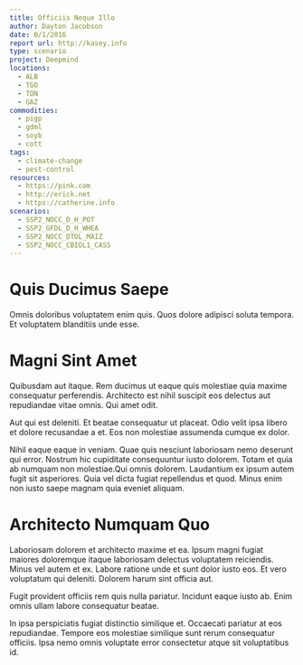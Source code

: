 ```yaml
---
title: Officiis Neque Illo
author: Dayton Jacobson
date: 0/1/2016
report url: http://kasey.info
type: scenario
project: Deepmind
locations:
  - ALB
  - TGO
  - TON
  - GAZ
commodities:
  - pigp
  - gdml
  - soyb
  - cott
tags:
  - climate-change
  - pest-control
resources:
  - https://pink.com
  - http://erick.net
  - https://catherine.info
scenarios:
  - SSP2_NOCC_D_H_POT
  - SSP2_GFDL_D_H_WHEA
  - SSP2_NOCC_DTOL_MAIZ
  - SSP2_NOCC_CBIOL1_CASS
---
```

# Quis Ducimus Saepe
Omnis doloribus voluptatem enim quis. Quos dolore adipisci soluta tempora. Et voluptatem blanditiis unde esse.

# Magni Sint Amet
Quibusdam aut itaque. Rem ducimus ut eaque quis molestiae quia maxime consequatur perferendis. Architecto est nihil suscipit eos delectus aut repudiandae vitae omnis. Qui amet odit.
 Aut qui est deleniti. Et beatae consequatur ut placeat. Odio velit ipsa libero et dolore recusandae a et. Eos non molestiae assumenda cumque ex dolor.
 Nihil eaque eaque in veniam. Quae quis nesciunt laboriosam nemo deserunt qui error. Nostrum hic cupiditate consequuntur iusto dolorem. Totam et quia ab numquam non molestiae.Qui omnis dolorem. Laudantium ex ipsum autem fugit sit asperiores. Quia vel dicta fugiat repellendus et quod. Minus enim non iusto saepe magnam quia eveniet aliquam.

# Architecto Numquam Quo
Laboriosam dolorem et architecto maxime et ea. Ipsum magni fugiat maiores doloremque itaque laboriosam delectus voluptatem reiciendis. Minus vel autem et ex. Labore ratione unde et sunt dolor iusto eos. Et vero voluptatum qui deleniti. Dolorem harum sint officia aut.
 Fugit provident officiis rem quis nulla pariatur. Incidunt eaque iusto ab. Enim omnis ullam labore consequatur beatae.
 In ipsa perspiciatis fugiat distinctio similique et. Occaecati pariatur at eos repudiandae. Tempore eos molestiae similique sunt rerum consequatur officiis. Ipsa nemo omnis voluptate error consectetur atque sit voluptatibus id.
